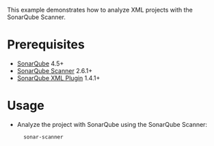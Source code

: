 This example demonstrates how to analyze XML projects with the SonarQube Scanner.

Prerequisites
=============
* [SonarQube](http://www.sonarqube.org/downloads/) 4.5+
* [SonarQube Scanner](http://docs.sonarqube.org/display/SCAN/Analyzing+with+SonarQube+Scanner) 2.6.1+
* [SonarQube XML Plugin](http://docs.sonarqube.org/display/PLUG/XML+Plugin) 1.4.1+

Usage
=====
* Analyze the project with SonarQube using the SonarQube Scanner:

        sonar-scanner
